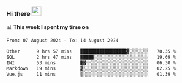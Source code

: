 ### Hi there <a href="https://www.gautamkrishnar.com/"><img src="https://media.giphy.com/media/hvRJCLFzcasrR4ia7z/giphy.gif" width="25px"></a>

📊 **This week I spent my time on**

<!--START_SECTION:waka-->

```txt
From: 07 August 2024 - To: 14 August 2024

Other      9 hrs 57 mins   █████████████████▓░░░░░░░   70.35 %
SQL        2 hrs 47 mins   █████░░░░░░░░░░░░░░░░░░░░   19.69 %
INI        53 mins         █▓░░░░░░░░░░░░░░░░░░░░░░░   06.30 %
Markdown   19 mins         ▓░░░░░░░░░░░░░░░░░░░░░░░░   02.25 %
Vue.js     11 mins         ▒░░░░░░░░░░░░░░░░░░░░░░░░   01.39 %
```

<!--END_SECTION:waka-->
